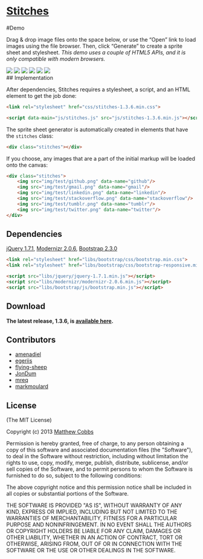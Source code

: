 [Stitches](http://markmoulard.github.com/responsive-stitches/)
==========
#Demo

Drag &amp; drop image files onto the space below, or use the &ldquo;Open&rdquo; link to load images using the file browser. Then, click &ldquo;Generate&rdquo; to create a sprite sheet and stylesheet. <em>This demo uses a couple of HTML5 APIs, and it is only compatible with modern browsers.</em>

<link rel="stylesheet" href="/responsive-stitches/stitches/build/stitches/css/stitches-@@version.min.css">

<section id="main" role="main">

<div class="stitches">
    <img src="/responsive-stitches/stitches/build/stitches/img/test/github.png" data-name="github"/>
    <img src="/responsive-stitches/stitches/build/stitches/img/test/gmail.png" data-name="gmail"/>
    <img src="/responsive-stitches/stitches/build/stitches/img/test/linkedin.png" data-name="linkedin"/>
    <img src="/responsive-stitches/stitches/build/stitches/img/test/stackoverflow.png" data-name="stackoverflow"/>
    <img src="/responsive-stitches/stitches/build/stitches/img/test/tumblr.png" data-name="tumblr"/>
    <img src="/responsive-stitches/stitches/build/stitches/img/test/twitter.png" data-name="twitter"/>
</div>
## Implementation

After dependencies, Stitches requires a stylesheet, a script, and an HTML element to get the job done:

```html
<link rel="stylesheet" href="css/stitches-1.3.6.min.css">

<script data-main="js/stitches.js" src="js/stitches-1.3.6.min.js"></script>
```

The sprite sheet generator is automatically created in elements that have the `stitches` class:

```html
<div class="stitches"></div>
```

If you choose, any images that are a part of the initial markup will be loaded onto the canvas:

```html
<div class="stitches">
    <img src="img/test/github.png" data-name="github"/>
    <img src="img/test/gmail.png" data-name="gmail"/>
    <img src="img/test/linkedin.png" data-name="linkedin"/>
    <img src="img/test/stackoverflow.png" data-name="stackoverflow"/>
    <img src="img/test/tumblr.png" data-name="tumblr"/>
    <img src="img/test/twitter.png" data-name="twitter"/>
</div>
```

## Dependencies

[jQuery 1.7.1](http://jquery.com/), [Modernizr 2.0.6](http://modernizr.com/), [Bootstrap 2.3.0](http://twitter.github.com/bootstrap/)

```html
<link rel="stylesheet" href="libs/bootstrap/css/bootstrap.min.css">
<link rel="stylesheet" href="libs/bootstrap/css/bootstrap-responsive.min.css">

<script src="libs/jquery/jquery-1.7.1.min.js"></script>
<script src="libs/modernizr/modernizr-2.0.6.min.js"></script>
<script src="libs/bootstrap/js/bootstrap.min.js"></script>
```

## Download

**The latest release, 1.3.6, is [available here](http://markmoulard.github.com/response-stitches/stitches/dist/stitches-1.3.6.zip).**


## Contributors

* [amenadiel](https://github.com/amenadiel)
* [egeriis](https://github.com/egeriis)
* [flying-sheep](https://github.com/flying-sheep)
* [JonDum](https://github.com/JonDum)
* [mreq](https://github.com/mreq)
* [markmoulard](https://github.com/markmoulard)


## License

(The MIT License)

Copyright (c) 2013 [Matthew Cobbs](mailto:draeton@gmail.com)

Permission is hereby granted, free of charge, to any person obtaining
a copy of this software and associated documentation files (the
"Software"), to deal in the Software without restriction, including
without limitation the rights to use, copy, modify, merge, publish,
distribute, sublicense, and/or sell copies of the Software, and to
permit persons to whom the Software is furnished to do so, subject to
the following conditions:

The above copyright notice and this permission notice shall be included
in all copies or substantial portions of the Software.

THE SOFTWARE IS PROVIDED "AS IS", WITHOUT WARRANTY OF ANY KIND, EXPRESS
OR IMPLIED, INCLUDING BUT NOT LIMITED TO THE WARRANTIES OF
MERCHANTABILITY, FITNESS FOR A PARTICULAR PURPOSE AND NONINFRINGEMENT.
IN NO EVENT SHALL THE AUTHORS OR COPYRIGHT HOLDERS BE LIABLE FOR ANY
CLAIM, DAMAGES OR OTHER LIABILITY, WHETHER IN AN ACTION OF CONTRACT,
TORT OR OTHERWISE, ARISING FROM, OUT OF OR IN CONNECTION WITH THE
SOFTWARE OR THE USE OR OTHER DEALINGS IN THE SOFTWARE.

</section>

<script data-main="js/stitches.js" src="/responsive-stitches/stitches/build/stitches/js/stitches-@@version.min.js"></script>

